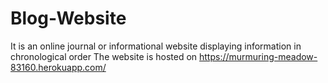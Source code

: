 # Blog-Website
It is an online journal or informational website displaying information in chronological order
The website is hosted on https://murmuring-meadow-83160.herokuapp.com/
